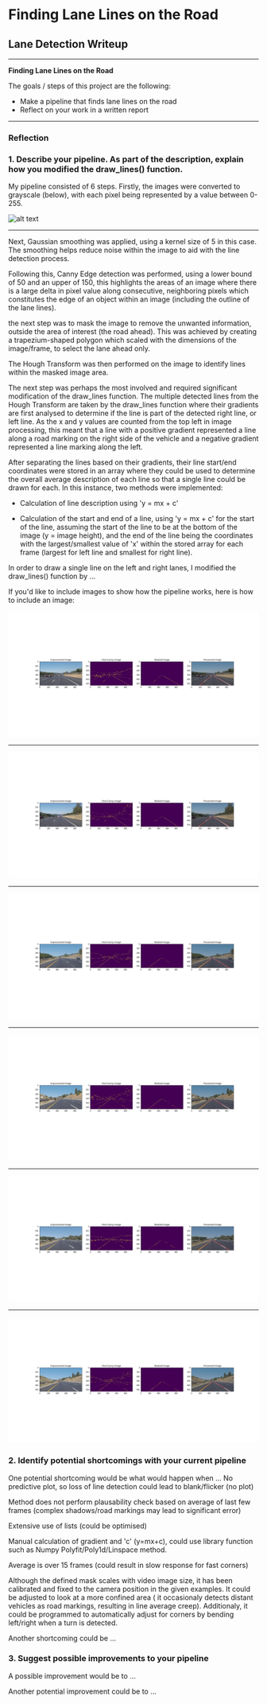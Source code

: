 # **Finding Lane Lines on the Road** 

## Lane Detection Writeup
---

**Finding Lane Lines on the Road**

The goals / steps of this project are the following:
* Make a pipeline that finds lane lines on the road
* Reflect on your work in a written report


[//]: # (Image References)

[image1]: ./examples/grayscale.jpg "Grayscale"
[image2]: ./test_images/ProcessedImages/ProcessedImage1.jpg "Solid White Curve"
[image3]: ./test_images/ProcessedImages/ProcessedImage2.jpg "Solid White Right"
[image4]: ./test_images/ProcessedImages/ProcessedImage3.jpg "Solid Yellow Curve"
[image5]: ./test_images/ProcessedImages/ProcessedImage4.jpg "Solid Yellow Curve 2"
[image6]: ./test_images/ProcessedImages/ProcessedImage5.jpg "Solid Yellow Left"
[image7]: ./test_images/ProcessedImages/ProcessedImage6.jpg "White Car Lane Switch"

---

### Reflection

### 1. Describe your pipeline. As part of the description, explain how you modified the draw_lines() function.

My pipeline consisted of 6 steps. Firstly, the images were converted to grayscale (below), with each pixel being represented by a value between 0-255. 

![alt text][image1]

--------------------------------------------------------------------------------------------------------------
Next, Gaussian smoothing was applied, using a kernel size of 5 in this case. The smoothing helps reduce noise within the image to aid with the line detection process.

Following this, Canny Edge detection was performed, using a lower bound of 50 and an upper of 150, this highlights the areas of an image where there is a large delta in pixel value along consecutive, neighboring pixels which constitutes the edge of an object within an image (including the outline of the lane lines).

the next step was to mask the image to remove the unwanted information, outside the area of interest (the road ahead). This was achieved by creating a trapezium-shaped polygon which scaled with the dimensions of the image/frame, to select the lane ahead only.

The Hough Transform was then performed on the image to identify lines within the masked image area. 

The next step was perhaps the most involved and required significant modification of the draw_lines function. The multiple detected lines from the Hough Transform are taken by the draw_lines function where their gradients are first analysed to determine if the line is part of the detected right line, or left line. As the x and y values are counted from the top left in image processing, this meant that a line with a positive gradient represented a line along a road marking on the right side of the vehicle and a negative gradient represented a line marking along the left.

After separating the lines based on their gradients, their line start/end coordinates were stored in an array where they could be used to determine the overall average description of each line so that a single line could be drawn for each. In this instance, two methods were implemented:

  - Calculation of line description using 'y = mx + c' 

  - Calculation of the start and end of a line, using 'y = mx + c' for the start of the line, assuming the start of the line to be at       the bottom of the image (y = image height), and the end of the line being the coordinates with the largest/smallest value of 'x'         within the stored array for each frame (largest for left line and smallest for right line).




In order to draw a single line on the left and right lanes, I modified the draw_lines() function by ...

If you'd like to include images to show how the pipeline works, here is how to include an image: 



![alt text][image2]

--------------------------------------------------------------------------------------------------------------

![alt text][image3]

--------------------------------------------------------------------------------------------------------------

![alt text][image4]

--------------------------------------------------------------------------------------------------------------

![alt text][image5]

--------------------------------------------------------------------------------------------------------------

![alt text][image6]

--------------------------------------------------------------------------------------------------------------

![alt text][image7]


### 2. Identify potential shortcomings with your current pipeline


One potential shortcoming would be what would happen when ... 
No predictive plot, so loss of line detection could lead to blank/flicker (no plot)

Method does not perform plausability check based on average of last few frames (complex shadows/road markings may lead to significant error)

Extensive use of lists (could be optimised)

Manual calculation of gradient and 'c' (y=mx+c), could use library function such as Numpy Polyfit/Poly1d/Linspace method.

Average is over 15 frames (could result in slow response for fast corners)

Although the defined mask scales with video image size, it has been calibrated and fixed to the camera position in the given examples. It could be adjusted to look at a more confined area ( it occasionaly detects distant vehicles as road markings, resulting in line average creep). Additionaly, it could be programmed to automatically adjust for corners by bending left/right when a turn is detected.




Another shortcoming could be ...


### 3. Suggest possible improvements to your pipeline

A possible improvement would be to ...

Another potential improvement could be to ...
